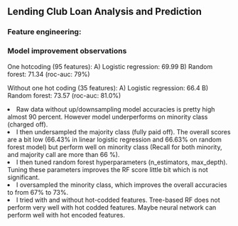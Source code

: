 ## Lending Club Loan Analysis and Prediction

### Feature engineering:


### Model improvement observations
One hotcoding (95 features):
                A) Logistic regression: 69.99
                B) Random forest: 71.34 (roc-auc: 79%)
                
Without one hot coding (35 features):
                A) Logistic regression: 66.4
                B) Random forest: 73.57 (roc-auc: 81.0%)


<li> Raw data without up/downsampling model accuracies is pretty high almost 90 percent. However model underperforms on minority class (charged off).
    
<li> I then undersampled the majority class (fully paid off). The overall scores are a bit low (66.43% in linear logistic regression and 66.63% on random forest model) but perform well on minority class (Recall for both minority, and majority call are more than 66 %).
    
<li> I then tuned random forest hyperparameters (n_estimators, max_depth). Tuning these parameters improves the RF score little bit which is not significant.
    
<li> I oversampled the minority class, which improves the overall accuracies to from 67% to 73%.

<li> I tried with and without hot-codded features. Tree-based RF does not perform very well with hot codded features. Maybe neural network can perform well with hot encoded features.